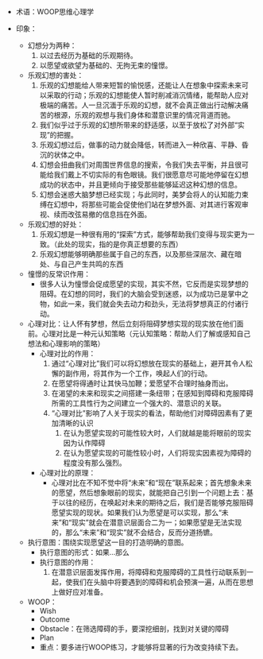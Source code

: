 - 术语：WOOP思维心理学

- 印象：
    - 幻想分为两种：
        1. 以过去经历为基础的乐观期待。
        2. 以愿望或欲望为基础的、无拘无束的憧憬。
    - 乐观幻想的害处：
        1. 乐观的幻想能给人带来短暂的愉悦感，还能让人在想象中探索未来可以采取的行动；乐观的幻想能使人暂时削减消沉情绪，能帮助人应对极端的痛苦。人一旦沉湎于乐观的幻想，就不会真正做出行动解决痛苦的根源，乐观的观想与我们身体和潜意识里的情况背道而驰。
        2. 我们似乎过于乐观的幻想所带来的舒适感，以至于放松了对外部“实现”的把握。
        3. 乐观幻想过后，做事的动力就会降低，转而进入一种欣喜、平静、昏沉的状体之中。
        4. 幻想会扭曲我们对周围世界信息的搜索，令我们失去平衡，并且很可能给我们戴上不切实际的有色眼镜。我们很愿意尽可能地停留在幻想成功的状态中，并且更倾向于接受那些能够延迟这种幻想的信息。
        5. 幻想会迷惑大脑梦想已经实现；与此同时，美梦会将人的认知能力束缚在幻想中，将那些可能会促使他们站在梦想外面、对其进行客观审视、续而改弦易撤的信息挡在外面。
    - 乐观幻想的好处：
        1. 乐观幻想是一种很有用的“探索”方式，能够帮助我们变得与现实更为一致。（此处的现实，指的是你真正想要的东西）
        2. 乐观幻想能够明确那些属于自己的东西，以及那些深层次、藏在暗处、与自己产生共鸣的东西
     - 憧憬的反常识作用：
         - 很多人认为憧憬会促成愿望的实现，其实不然，它反而是实现梦想的阻碍。在幻想的同时，我们的大脑会受到迷惑，以为成功已是掌中之物，如此一来，我们就会失去动力和劲头，无法将梦想真正的付诸行动。
    - 心理对比：让人怀有梦想，然后立刻将阻碍梦想实现的现实放在他们面前。心理对比是一种元认知策略（元认知策略：帮助人们了解或感知自己想法和心理影响的策略）
        - 心理对比的作用：
            1. 通过“心理对比”我们可以将幻想放在现实的基础上，避开其令人松懈的副作用，将其作为一个工作，唤起人们的行动。
            2. 在愿望将得通时让其快马加鞭；爱愿望不合理时抽身而出。
            3. 在渴望的未来和现实之间搭建一条纽带；在感知到障碍和克服障碍所需的工具性行为之间建立一个强大的、潜意识的关联。
            4. “心理对比”影响了人关于现实的看法，帮助他们对障碍因素有了更加清晰的认识
                1. 在认为愿望实现的可能性较大时，人们就越是能将眼前的现实因为认作障碍
                2. 在认为愿望实现的可能性较小时，人们将现实因素视为障碍的程度没有那么强烈。
        - 心理对比的原理：
            - 心理对比在不知不觉中将“未来”和“现在”联系起来；首先想象未来的愿望，然后想象眼前的现实，就能把自己引到一个问题上去：基于以往的经历，在唤起对未来的期待之后，我们是否能够克服阻碍愿望实现的现状。如果我们认为愿望是可以实现，那么“未来”和“现实”就会在潜意识层面合二为一；如果愿望是无法实现的，那么“未来”和“现实”就不会结合，反而分道扬镳。
    - 执行意图：围绕实现愿望这一目的打造明确的意图。
        - 执行意图的形式：如果...那么
        - 执行意图的作用：
            1. 在潜意识层面发挥作用，将障碍和克服障碍的工具性行动联系到一起，使我们在头脑中将要遇到的障碍和机会预演一遍，从而在思想上做好应对准备。
    - WOOP：
        - Wish
        - Outcome
        - Obstacle：在筛选障碍的手，要深挖细剖，找到对关键的障碍
        - Plan 
        - 重点：要多进行WOOP练习，才能够将显著的行为改变持续下去。